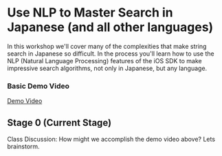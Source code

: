 # Use NLP to Master Search in Japanese (and all other languages)

In this workshop we'll cover many of the complexities that make string search in Japanese so difficult. 
In the process you'll learn how to use the NLP (Natural Language Processing) features of the iOS SDK
to make impressive search algorithms, not only in Japanese, but any language.

### Basic Demo Video
[Demo Video](DemoVideo.mov)

## Stage 0 (Current Stage)

Class Discussion: How might we accomplish the demo video above? Lets brainstorm.

